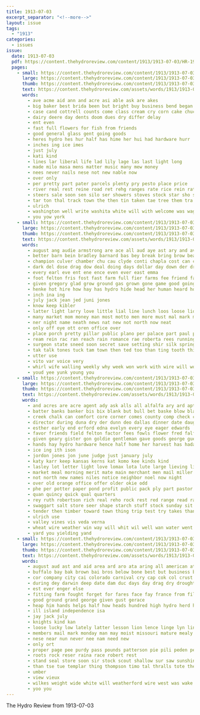 ```yaml
---
title: 1913-07-03
excerpt_separator: "<!--more-->"
layout: issue
tags:
  - "1913"
categories:
  - issues
issue:
  date: 1913-07-03
  pdf: https://content.thehydroreview.com/content/1913/1913-07-03/HR-1913-07-03.pdf
  pages:
    - small: https://content.thehydroreview.com/content/1913/1913-07-03/small/HR-1913-07-03-01.jpg
      large: https://content.thehydroreview.com/content/1913/1913-07-03/large/HR-1913-07-03-01.jpg
      thumb: https://content.thehydroreview.com/content/1913/1913-07-03/thumbnails/HR-1913-07-03-01.jpg
      text: https://content.thehydroreview.com/assets/words/1913/1913-07-03/HR-1913-07-03-01.txt
      words:
        - ave acme aid ann and acre asi able ask are akes
        - big baker best brida been but bright buy business bend began
        - case cand cottrell counts come class cream cry corn cake chuck can county caddo car collins
        - dairy deere day dents doom dues dry differ delay
        - ent even
        - fast full flowers for fish from friends
        - good general glass gent going goods
        - heres hydro hes hur half has hime her hui had hardware hurr
        - inches ing ice imes
        - just july
        - kati kind
        - lines lar liberal life lad lily lage las last light long
        - made milo masa mens matter music many mew money
        - nees never nails nese not new nable now
        - over only
        - per pretty part pater parcels plenty pry pesto place price
        - river real rest reine road ret rehg ranges rate rice rein ratte rain
        - steers sale soon sen silo ser showers stoves stock star sho spice south sat salt studebaker switch supply space sunday stude store see still save
        - tar ton thal track town the then tin taken tae tree them tra table
        - ulrich
        - washington well write washita white will with welcome was wagon want while wey water wish why
        - you yow york
    - small: https://content.thehydroreview.com/content/1913/1913-07-03/small/HR-1913-07-03-02.jpg
      large: https://content.thehydroreview.com/content/1913/1913-07-03/large/HR-1913-07-03-02.jpg
      thumb: https://content.thehydroreview.com/content/1913/1913-07-03/thumbnails/HR-1913-07-03-02.jpg
      text: https://content.thehydroreview.com/assets/words/1913/1913-07-03/HR-1913-07-03-02.txt
      words:
        - august ang audie armstrong are ace all aud aye ast ary and ava ago aban ave
        - better barn bein bradley barnard bas bey break bring brow bear boo bus been best bank but berkeley beach buy butter body bond bale bin bert business buck bis
        - champion culver chamber chu cau clyde conti chapla cost can chaperon cream come county cash care covington course cant cia college count
        - dark del dose drag dow deal doing days dollar day down der drum drop delay
        - every earl eve ent ene ence even ever east emma
        - foot felton fris fost fast farm full fier farms fee friend face felt fore fair frisco fate first fancy for from fon fall
        - given gregory glad grow ground gas grown gone game good going gordon gina german glass
        - henke hot hire how hay has hydro hide head her human heard hope him hea hin hes holding helen
        - inch ina ing
        - july jack jean jed juni jones
        - know keep kibler
        - latter light larry love little lial line lunch loos loose lion like long last liberal large loss
        - many market mom money man most motto men more must mal mark miners
        - ner night name neath news nat new not north now neat
        - only off oye ott oren office over
        - place porch pretty pillar public plano per palace part paul power people prey pas ping plain pope
        - ream rein rac ran reach rain romance rae roberta rees running regal rea reason raif rex ray road rah room
        - surgeon state sneed soon secret save setting shir silk spring sun sunday she shown sells sin subject space simple sensing sith special see spinning sine single speed say such store sharpless ship show six soe scott smith sell
        - tak talk tones tuck tam town then ted too than ting tooth thi tenor tal thousand team the tor tell tat thing touch train tow toe
        - utter use
        - vito var voice very
        - whirl wife walling weekly why week won work with wire will worth word while woods went wear white wallingford was want williams wally weather wasp
        - youd yee yunk young you
    - small: https://content.thehydroreview.com/content/1913/1913-07-03/small/HR-1913-07-03-03.jpg
      large: https://content.thehydroreview.com/content/1913/1913-07-03/large/HR-1913-07-03-03.jpg
      thumb: https://content.thehydroreview.com/content/1913/1913-07-03/thumbnails/HR-1913-07-03-03.jpg
      text: https://content.thehydroreview.com/assets/words/1913/1913-07-03/HR-1913-07-03-03.txt
      words:
        - and acres are acre agent ady ask alls all alfalfa ary ard apt
        - batter banks banker bis bix blank but bull bet baske blow blaine bridge breed barney banke better beatrice business bens big beams begun buy beus been brown beat barber bill best bary bridgeport buyer bank beard bros bandy barn
        - creek chalk can comfort core corner comes county comp check cant cheek crisp cole cream colony cost colo chant come city congress cotton cold cottrell chance cane christian carles corn
        - director during duna dry der dunn deo dallas dinner date daughter
        - esther early end erford edna evelyn every eye eager edwards
        - favor friends field felton factor fees fowls flower fred falfa first flesh fair foster fox frank full fine ford fried for farmer former farm from fast friend fed
        - given geary gister gon goldie gentleman gave goods george guest goes going guthrie graham gal good greeson ground
        - hands hay hydro hardware hence half home her harvest has hada hunt hostetler hurley held had hina hot hand hinton homestead him hays how
        - ice ing ith ison
        - jordon jones jon june judge just january july
        - katy karr keep kansas kerns kat komo kee kinds kind
        - lasley lot letter light love lomax lota lute large lieving line low less last louis learn land laundry loosen lehman
        - market meal morning merit mate main merchant men mail miller may miles most mer morn much meridian marriage maggie meals mor mcelfresh mair mere millet more miss made must milo
        - not north new names niles notice neighbor noel now night
        - over old orange office offer older okie odd
        - phe per potter paper pond profit public pack ply part pastor proven pair pierson price painter pleasure peaches patch patron pleasant past place peach palmer plant port pay
        - quan quincy quick qual quarters
        - rey ruth robertson rich real reho rock rest red range read rate revere rolling
        - swaggart salt store seer shape starch stuff stock sunday sit she season stay sunde sunda school sartin super snapp sule service snyder special spanish shorts secret schoo sand saturday son seed strain swanson sharpless simple sale states strong steele save star standard send shorty streets state small said shallow springs shade
        - tender then timber toward town thing trip test try takes than ton townsend troller top too times tor the trial taken tow tuttle tom tell
        - ulrich use
        - valley vines vis veda verna
        - wheat wire weather win way will whit wil well wan water went welty want white work wife william word worlds week why weatherford wat wit williams wires watkins with woods was waste west won
        - yard you yielding yand
    - small: https://content.thehydroreview.com/content/1913/1913-07-03/small/HR-1913-07-03-04.jpg
      large: https://content.thehydroreview.com/content/1913/1913-07-03/large/HR-1913-07-03-04.jpg
      thumb: https://content.thehydroreview.com/content/1913/1913-07-03/thumbnails/HR-1913-07-03-04.jpg
      text: https://content.thehydroreview.com/assets/words/1913/1913-07-03/HR-1913-07-03-04.txt
      words:
        - august aud ast and aid area ard aro ata aring all american atterson able ano america are
        - buffalo bay bak brown bai bros below bone best but business bass bas bot bea brother big breed breeding bon bars black bice bogs been
        - cor company city cai colorado carnival cry cap cok col crust chance college cullen class can cotton count cea
        - during dey darwin deep date dam duc days day drag dry drought dai doe done
        - est ever enger else
        - fitting farm fought forget for fares face fay france from fill
        - good ground grand george given gust gerace
        - heap him hands helps half how heads hundred high hydro herd horse has hey
        - ill island independence isa
        - jay jack july
        - knights kind kan
        - loose lucky low lately latter lesson lion lence linge lyn lines link loan land lies
        - members mail mark monday man may moist missouri mature mealy morgan mio
        - nese near nun never nee nam need new
        - only ort
        - proper page pee purdy pass pounds patterson pie pili peden pete peeks pos
        - roots rock reser raina race robert rest
        - stand seal store soon sir stock scout shallow sur saw sunshine strong sins soi south sad surface style stallion see star stands second smooth sell silo salina soe shea stall summer show saturday
        - than tse tue templar thing thompson timo tal thralls tote the
        - umber
        - view vieux
        - wilkes weight wide white will weatherford wire west was wake wheat wood well wos way with wit
        - yoo you
---
```


The Hydro Review from 1913-07-03

<!--more-->

